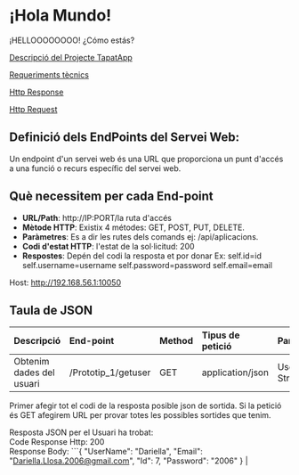 # ¡Hola Mundo!

¡HELLOOOOOOOO! ¿Cómo estás?

[Descripció del Projecte TapatApp](archivo.md)

[Requeriments tècnics](tecnics.md)

[Http Response](Respons.md)

[Http Request](Request.md)

## Definició dels EndPoints del Servei Web:
Un endpoint d'un servei web és una URL que proporciona un punt d'accés a una funció o recurs específic del servei web. 

## Què necessitem per cada End-point
- **URL/Path**: http://IP:PORT/la ruta d'accés
- **Mètode HTTP**: Existix 4 métodes: GET, POST, PUT, DELETE.
- **Paràmetres**: Es a dir les rutes dels comands ej: /api/aplicacions.
- **Codi d'estat HTTP**: l'estat de la sol·licitud: 200
- **Respostes**: Depén del codi la resposta et por donar Ex:
  self.id=id
        self.username=username
        self.password=password
        self.email=email

Host: http://192.168.56.1:10050

## Taula de JSON 


| Descripció  | End-point     | Method     |Tipus de petició|Parametres|
| :---        |  :---        |  :---        |  :---         |  :---     |  
| Obtenim dades del usuari  | /Prototip_1/getuser|GET | application/json   |  UserName/Nom-String | 

Primer afegir tot el codi de la resposta posible json de sortida.
Si la petició és GET afegirem URL per provar totes les possibles sortides que tenim.

Resposta JSON per el Usuari ha trobat:  
Code Response Http: 200
<br/> Response Body: ```{   "UserName": "Dariella",   "Email": "Dariella.Llosa.2006@gmail.com",   "Id": 7,   "Password":  "2006" }      |